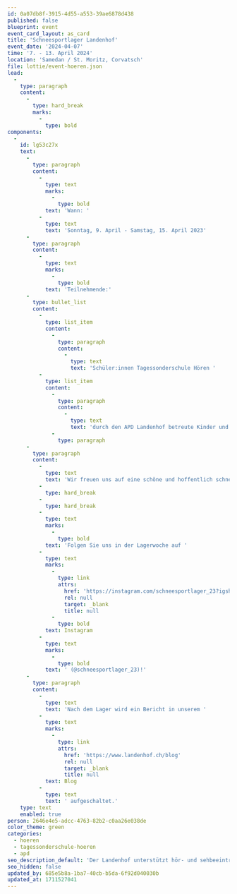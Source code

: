 ```yaml
---
id: 0a07db8f-3915-4d55-a553-39ae6878d438
published: false
blueprint: event
event_card_layout: as_card
title: 'Schneesportlager Landenhof'
event_date: '2024-04-07'
time: '7. - 13. April 2024'
location: 'Samedan / St. Moritz, Corvatsch'
file: lottie/event-hoeren.json
lead:
  -
    type: paragraph
    content:
      -
        type: hard_break
        marks:
          -
            type: bold
components:
  -
    id: lg53c27x
    text:
      -
        type: paragraph
        content:
          -
            type: text
            marks:
              -
                type: bold
            text: 'Wann: '
          -
            type: text
            text: 'Sonntag, 9. April - Samstag, 15. April 2023'
      -
        type: paragraph
        content:
          -
            type: text
            marks:
              -
                type: bold
            text: 'Teilnehmende:'
      -
        type: bullet_list
        content:
          -
            type: list_item
            content:
              -
                type: paragraph
                content:
                  -
                    type: text
                    text: 'Schüler:innen Tagessonderschule Hören '
          -
            type: list_item
            content:
              -
                type: paragraph
                content:
                  -
                    type: text
                    text: 'durch den APD Landenhof betreute Kinder und Jugendliche'
              -
                type: paragraph
      -
        type: paragraph
        content:
          -
            type: text
            text: 'Wir freuen uns auf eine schöne und hoffentlich schneereiche Woche!'
          -
            type: hard_break
          -
            type: hard_break
          -
            type: text
            marks:
              -
                type: bold
            text: 'Folgen Sie uns in der Lagerwoche auf '
          -
            type: text
            marks:
              -
                type: link
                attrs:
                  href: 'https://instagram.com/schneesportlager_23?igshid=YmMyMTA2M2Y='
                  rel: null
                  target: _blank
                  title: null
              -
                type: bold
            text: Instagram
          -
            type: text
            marks:
              -
                type: bold
            text: ' (@schneesportlager_23)!'
      -
        type: paragraph
        content:
          -
            type: text
            text: 'Nach dem Lager wird ein Bericht in unserem '
          -
            type: text
            marks:
              -
                type: link
                attrs:
                  href: 'https://www.landenhof.ch/blog'
                  rel: null
                  target: _blank
                  title: null
            text: Blog
          -
            type: text
            text: ' aufgeschaltet.'
    type: text
    enabled: true
person: 2646e4e5-adcc-4763-82b2-c0aa26e038de
color_theme: green
categories:
  - hoeren
  - tagessonderschule-hoeren
  - apd
seo_description_default: 'Der Landenhof unterstützt hör- und sehbeeinträchtigte Kinder & Jugendliche in ihrem selbstbestimmten Leben durch Förderung ihrer Fähigkeiten & Entwicklung'
seo_hidden: false
updated_by: 685e5b8a-1ba7-40cb-b5da-6f92d040030b
updated_at: 1711527041
---
```


